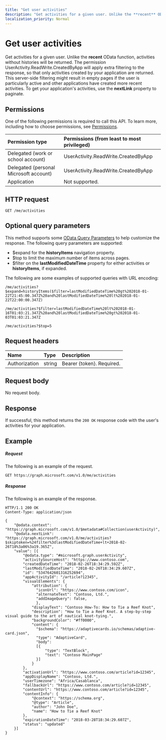 ```yaml
---
title: "Get user activities"
description: "Get activities for a given user. Unlike the **recent** OData function, activities without histories will be returned. The permission UserActivity.ReadWrite.CreatedByApp will apply extra filtering to the response, so that only activities created by your application are returned. This server-side filtering might result in empty pages if the user is particularly active and other applications have created more recent activities. To get your application's activities, use the **nextLink** property to paginate."
localization_priority: Normal
---
```


# Get user activities

Get activities for a given user. Unlike the **recent** OData function, activities without histories will be returned. The permission UserActivity.ReadWrite.CreatedByApp will apply extra filtering to the response, so that only activities created by your application are returned. This server-side filtering might result in empty pages if the user is particularly active and other applications have created more recent activities. To get your application's activities, use the **nextLink** property to paginate.

## Permissions

One of the following permissions is required to call this API. To learn more, including how to choose permissions, see [Permissions](/graph/permissions-reference).

|Permission type      | Permissions (from least to most privileged)              |
|:--------------------|:---------------------------------------------------------|
|Delegated (work or school account) | UserActivity.ReadWrite.CreatedByApp    |
|Delegated (personal Microsoft account) | UserActivity.ReadWrite.CreatedByApp    |
|Application | Not supported. |

## HTTP request

<!-- { "blockType": "ignored" } -->

```http
GET /me/activities
```

## Optional query parameters

This method supports some [OData Query Parameters](https://developer.microsoft.com/graph/docs/concepts/query_parameters) to help customize the response. The following query parameters are supported:

- $expand for the **historyItems** navigation property.
- $top to limit the maximum number of items across pages.
- $filter on the **lastModifiedDateTime** property for either activities or **historyItems**, if expanded.

The following are some examples of supported queries with URL encoding:

```
/me/activities?$expand=historyItems($filter=lastModifiedDateTime%20gt%202018-01-22T21:45:00.347Z%20and%20lastModifiedDateTime%20lt%202018-01-22T22:00:00.347Z)

/me/activities?$filter=lastModifiedDateTime%20lt%202018-01-16T01:03:21.347Z%20and%20lastModifiedDateTime%20gt%202018-01-03T01:03:21.347Z

/me/activities?$top=5
```

## Request headers

|Name | Type | Description|
|:----|:-----|:-----------|
|Authorization | string | Bearer {token}. Required.|

## Request body

No request body.

## Response

If successful, this method returns the `200 OK` response code with the user's activities for your application.

## Example

##### Request

The following is an example of the request.

<!-- {
  "blockType": "ignored",
  "name": "get_activities"
}-->

```http
GET https://graph.microsoft.com/v1.0/me/activities
```

##### Response

The following is an example of the response.

<!-- {
  "blockType": "ignored",
  "truncated": true,
  "@odata.type": "Collection(microsoft.graph.activity)"
} -->

```http
HTTP/1.1 200 OK
Content-Type: application/json

{
    "@odata.context": "https://graph.microsoft.com/v1.0/$metadata#Collection(userActivity)",
    "@odata.nextLink": "https://graph.microsoft.com/v1.0/me/activities?$skiptoken=%24filter%3dlastModifiedDateTime+lt+2018-02-26T18%3a06%3a19.365Z",
    "value": [{
        "@odata.type": "#microsoft.graph.userActivity",
        "activitySourceHost": "https://www.contoso.com",
        "createdDateTime": "2018-02-26T18:34:29.592Z",
        "lastModifiedDateTime": "2018-02-26T18:34:29.607Z",
        "id": "5347642601316252694",
        "appActivityId": "/article?12345",
        "visualElements": {
            "attribution": {
              "iconUrl": "https://www.contoso.com/icon",
              "alternateText": "Contoso, Ltd.",
              "addImageQuery": false,
              },
            "displayText": "Contoso How-To: How to Tie a Reef Knot",
            "description": "How to Tie a Reef Knot. A step-by-step visual guide to the art of nautical knot-tying.",
            "backgroundColor": "#ff0000",
            "content": {
              "$schema": "https://adaptivecards.io/schemas/adaptive-card.json",
              "type": "AdaptiveCard",
              "body":
              [{
                  "type": "TextBlock",
                  "text": "Contoso MainPage"
              }]
            }
        },
        "activationUrl": "https://www.contoso.com/article?id=12345",
        "appDisplayName": "Contoso, Ltd.",
        "userTimezone": "Africa/Casablanca",
        "fallbackUrl": "https://www.contoso.com/article?id=12345",
        "contentUrl": "https://www.contoso.com/article?id=12345",
        "contentInfo": {
            "@context": "https://schema.org",
            "@type": "Article",
            "author": "John Doe",
            "name": "How to Tie a Reef Knot"
        },
        "expirationDateTime": "2018-03-28T18:34:29.607Z",
        "status": "updated"
    }]
}
```

<!-- uuid: 8fcb5dbc-d5aa-4681-8e31-b001d5168d79
2017-06-07 14:57:30 UTC -->
<!-- {
  "type": "#page.annotation",
  "description": "Get activities",
  "keywords": "",
  "section": "documentation",
  "tocPath": ""
}-->
